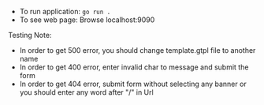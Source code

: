 - To run application:
`
go run .
`
- To see web page:
Browse localhost:9090

Testing Note:
- In order to get 500 error, you should change template.gtpl file to another name
- In order to get 400 error, enter invalid char to message and submit the form
- In order to get 404 error, submit form without selecting any banner or you should enter any word after "/" in Url


